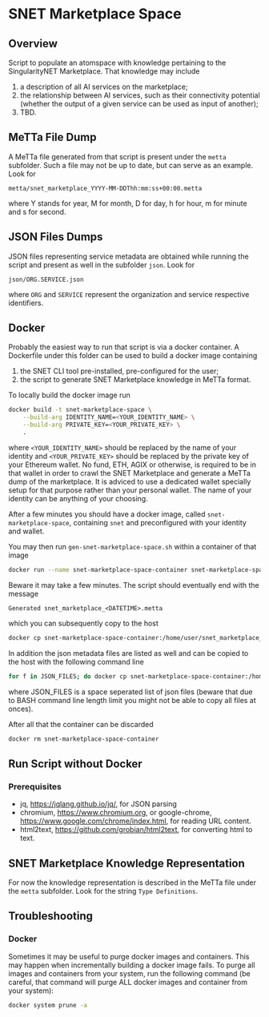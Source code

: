 # SNET Marketplace Space

## Overview

Script to populate an atomspace with knowledge pertaining to the
SingularityNET Marketplace.  That knowledge may include

1. a description of all AI services on the marketplace;
2. the relationship between AI services, such as their connectivity
   potential (whether the output of a given service can be used as
   input of another);
3. TBD.

## MeTTa File Dump

A MeTTa file generated from that script is present under the `metta`
subfolder.  Such a file may not be up to date, but can serve as an
example.  Look for

```
metta/snet_marketplace_YYYY-MM-DDThh:mm:ss+00:00.metta
```

where Y stands for year, M for month, D for day, h for hour, m for
minute and s for second.

## JSON Files Dumps

JSON files representing service metadata are obtained while running
the script and present as well in the subfolder `json`.  Look for

```
json/ORG.SERVICE.json
```

where `ORG` and `SERVICE` represent the organization and service
respective identifiers.

## Docker

Probably the easiest way to run that script is via a docker container.
A Dockerfile under this folder can be used to build a docker image
containing
1. the SNET CLI tool pre-installed, pre-configured for the user;
2. the script to generate SNET Marketplace knowledge in MeTTa format.

To locally build the docker image run

```bash
docker build -t snet-marketplace-space \
    --build-arg IDENTITY_NAME=<YOUR_IDENTITY_NAME> \
    --build-arg PRIVATE_KEY=<YOUR_PRIVATE_KEY> \
    .
```

where `<YOUR_IDENTITY_NAME>` should be replaced by the name of your
identity and `<YOUR_PRIVATE_KEY>` should be replaced by the private
key of your Ethereum wallet.  No fund, ETH, AGIX or otherwise, is
required to be in that wallet in order to crawl the SNET Marketplace
and generate a MeTTa dump of the marketplace.  It is adviced to use a
dedicated wallet specially setup for that purpose rather than your
personal wallet.  The name of your identity can be anything of your
choosing.

After a few minutes you should have a docker image, called
`snet-marketplace-space`, containing `snet` and preconfigured with
your identity and wallet.

You may then run `gen-snet-marketplace-space.sh` within a container of
that image

```bash
docker run --name snet-marketplace-space-container snet-marketplace-space ./gen-snet-marketplace-space.sh
```

Beware it may take a few minutes.  The script should eventually
end with the message

```
Generated snet_marketplace_<DATETIME>.metta
```

which you can subsequently copy to the host

```bash
docker cp snet-marketplace-space-container:/home/user/snet_marketplace_<DATETIME>.metta .
```

In addition the json metadata files are listed as well and can be
copied to the host with the following command line

```bash
for f in JSON_FILES; do docker cp snet-marketplace-space-container:/home/user/${f} json; done
```

where JSON_FILES is a space seperated list of json files (beware that
due to BASH command line length limit you might not be able to copy
all files at onces).

After all that the container can be discarded

```bash
docker rm snet-marketplace-space-container
```

## Run Script without Docker

### Prerequisites

- jq, https://jqlang.github.io/jq/, for JSON parsing
- chromium, https://www.chromium.org, or google-chrome,
  https://www.google.com/chrome/index.html, for reading URL content.
- html2text, https://github.com/grobian/html2text, for converting html
  to text.

## SNET Marketplace Knowledge Representation

For now the knowledge representation is described in the MeTTa file
under the `metta` subfolder.  Look for the string `Type Definitions`.

## Troubleshooting

### Docker

Sometimes it may be useful to purge docker images and containers.
This may happen when incrementally building a docker image fails.  To
purge all images and containers from your system, run the following
command (be careful, that command will purge ALL docker images and
container from your system):

```bash
docker system prune -a
```
